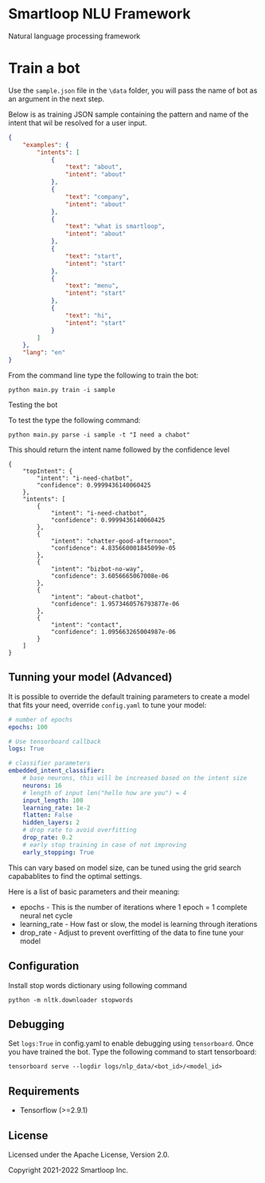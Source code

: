 # Smartloop NLU Framework
Natural language processing framework

# Train a bot

Use the `sample.json`  file in the `\data` folder, you will pass the name of bot as an argument in the next step. 

Below is as training JSON sample  containing the pattern and name of the intent that wil be resolved for a user input.

```json
{
    "examples": {
        "intents": [
            {
                "text": "about",
                "intent": "about"
            },
            {
                "text": "company",
                "intent": "about"
            },
            {
                "text": "what is smartloop",
                "intent": "about"
            },
            {
                "text": "start",
                "intent": "start"
            },
            {
                "text": "menu",
                "intent": "start"
            },
            {
                "text": "hi",
                "intent": "start"
            }
        ]
    },
    "lang": "en"
}
```

From the command line type the following to train the bot:

```
python main.py train -i sample

```

Testing the bot

To test the type the following command:

```
python main.py parse -i sample -t "I need a chabot"
```

This should return the intent name followed by the confidence level

```
{
    "topIntent": {
        "intent": "i-need-chatbot",
        "confidence": 0.9999436140060425
    },
    "intents": [
        {
            "intent": "i-need-chatbot",
            "confidence": 0.9999436140060425
        },
        {
            "intent": "chatter-good-afternoon",
            "confidence": 4.835660001845099e-05
        },
        {
            "intent": "bizbot-no-way",
            "confidence": 3.6056665067008e-06
        },
        {
            "intent": "about-chatbot",
            "confidence": 1.9573460576793877e-06
        },
        {
            "intent": "contact",
            "confidence": 1.095663265004987e-06
        }
    ]
}
```

## Tunning your model (Advanced)

It is possible to override the default training parameters to create a model that fits your need, override `config.yaml` to tune your model:

```yaml
# number of epochs
epochs: 100

# Use tensorboard callback
logs: True

# classifier parameters
embedded_intent_classifier:
    # base neurons, this will be increased based on the intent size
    neurons: 16
    # length of input len("hello how are you") = 4
    input_length: 100
    learning_rate: 1e-2
    flatten: False
    hidden_layers: 2
    # drop rate to avoid overfitting
    drop_rate: 0.2
    # early stop training in case of not improving
    early_stopping: True
```

This can vary based on model size, can be tuned using the grid search capabablites to find the optimal settings. 

Here is a list of basic parameters and their meaning:

* epochs - This is the number of iterations where 1 epoch = 1 complete neural net cycle
* learning_rate - How fast or slow, the model is learning through iterations
* drop_rate - Adjust to prevent overfitting of the data to fine tune your model


## Configuration

Install stop words dictionary using following command

```
python -m nltk.downloader stopwords   
```

## Debugging

Set `logs:True` in config.yaml to enable debugging using `tensorboard`. Once you have trained the bot. Type the following command to start tensorboard:

```commandline
tensorboard serve --logdir logs/nlp_data/<bot_id>/<model_id>
```


## Requirements

* Tensorflow (>=2.9.1)

## License
Licensed under the Apache License, Version 2.0. 

Copyright 2021-2022 Smartloop Inc.
